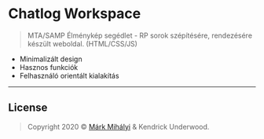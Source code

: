 # Chatlog Workspace

> MTA/SAMP Élménykép segédlet - RP sorok szépítésére, rendezésére készült weboldal. (HTML/CSS/JS)

- Minimalizált design
- Hasznos funkciók
- Felhasználó orientált kialakítás

---

## License

> Copyright 2020 © <a href="https://markmihalyi.hu" target="_blank">Márk Mihályi</a> & Kendrick Underwood.

